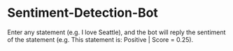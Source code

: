 # Sentiment-Detection-Bot
Enter any statement (e.g. I love Seattle), and the bot will reply the sentiment of the statement (e.g. This statement is: Positive | Score = 0.25).
